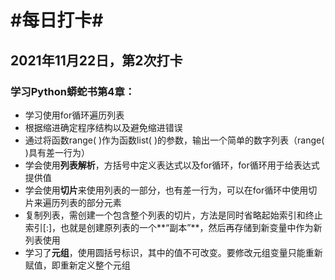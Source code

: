 # #每日打卡#

## 2021年11月22日，第2次打卡

### 学习Python蟒蛇书第4章：

* 学习使用for循环遍历列表
* 根据缩进确定程序结构以及避免缩进错误
* 通过将函数range( )作为函数list( )的参数，输出一个简单的数字列表（range( )具有差一行为）
* 学会使用**列表解析**，方括号中定义表达式以及for循环，for循环用于给表达式提供值
* 学会使用**切片**来使用列表的一部分，也有差一行为，可以在for循环中使用切片来遍历列表的部分元素
* 复制列表，需创建一个包含整个列表的切片，方法是同时省略起始索引和终止索引[:]，也就是创建原列表的一个**“副本”**，然后再存储到新变量中作为新列表使用
* 学习了**元组**，使用圆括号标识，其中的值不可改变。要修改元组变量只能重新赋值，即重新定义整个元组
